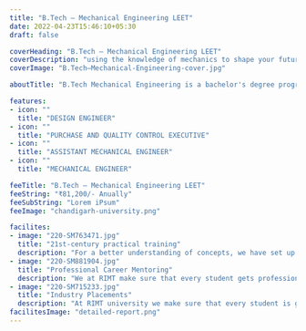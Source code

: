 ```yaml
---
title: "B.Tech – Mechanical Engineering LEET"
date: 2022-04-23T15:46:10+05:30
draft: false

coverHeading: "B.Tech – Mechanical Engineering LEET"
coverDescription: "using the knowledge of mechanics to shape your future"
coverImage: "B.Tech–Mechanical-Engineering-cover.jpg"

aboutTitle: "B.Tech Mechanical Engineering is a bachelor's degree programme. It is the branch of engineering concerned with the generation and use of heat and mechanical power for the design, manufacture, and operation of machines and tools. It is a four-year programme."

features:
- icon: ""
  title: "DESIGN ENGINEER"
- icon: ""
  title: "PURCHASE AND QUALITY CONTROL EXECUTIVE"
- icon: ""
  title: "ASSISTANT MECHANICAL ENGINEER"
- icon: ""
  title: "MECHANICAL ENGINEER"

feeTitle: "B.Tech – Mechanical Engineering LEET"
feeString: "₹81,200/- Anually"
feeSubString: "Lorem iPsum"
feeImage: "chandigarh-university.png"

facilites:
- image: "220-SM763471.jpg"
  title: "21st-century practical training"
  description: "For a better understanding of concepts, we have set up advanced 21st-century tools equipped with advanced training methods so that students can learn every concept practically in a better way."
- image: "220-SM881904.jpg"
  title: "Professional Career Mentoring"
  description: "We at RIMT make sure that every student gets professional career mentoring from the industry experts to set career targets & for this we have created a career & placement cell too."
- image: "220-SM715233.jpg"
  title: "Industry Placements"
  description: "At RIMT university we make sure that every student is getting placed, each year more than 500 companies visit the campus of RIMT to hire our brightest of the talents"
facilitesImage: "detailed-report.png"
---
```


